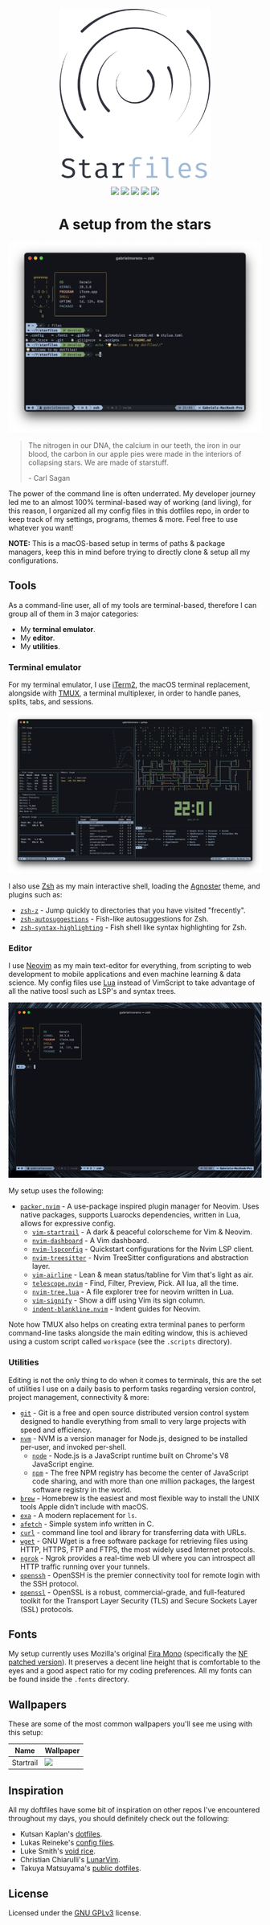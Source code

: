 <p align="center">
  <img src=".github/logo.svg" width="300" />
</p>

<p align="center">
  <img src="https://img.shields.io/github/issues/gantoreno/dotfiles" />
  <img src="https://img.shields.io/github/forks/gantoreno/dotfiles" />
  <img src="https://img.shields.io/github/stars/gantoreno/dotfiles" />
  <img src="https://img.shields.io/github/license/gantoreno/dotfiles" />
  <img src="https://raw.githubusercontent.com/sindresorhus/awesome/main/media/badge.svg" />
</p>

<h1 align="center">A setup from the stars</h1>

<p align="center">
  <img src=".github/banner.png"  />
</p>

> The nitrogen in our DNA, the calcium in our teeth, the iron in our blood, the carbon in our apple pies were made in the interiors of collapsing stars. We are made of starstuff.
>
> \- Carl Sagan

The power of the command line is often underrated. My developer journey led me to an almost 100% terminal-based way of working (and living), for this reason, I organized all my config files in this dotfiles repo, in order to keep track of my settings, programs, themes & more. Feel free to use whatever you want!

**NOTE:** This is a macOS-based setup in terms of paths & package managers, keep this in mind before trying to directly clone & setup all my configurations.

## Tools

As a command-line user, all of my tools are terminal-based, therefore I can group all of them in 3 major categories:

- My **terminal emulator**.
- My **editor**.
- My **utilities**.

### Terminal emulator

For my terminal emulator, I use [iTerm2](https://iterm2.com/), the macOS terminal replacement, alongside with [TMUX](http://www.sromero.org/wiki/linux/aplicaciones/tmux), a terminal multiplexer, in order to handle panes, splits, tabs, and sessions.

<p align="center">
  <img src=".github/terminal.png"  />
</p>

I also use [Zsh](https://www.zsh.org/) as my main interactive shell, loading the [Agnoster](https://github.com/agnoster/agnoster-zsh-theme) theme, and plugins such as:

- [`zsh-z`](https://github.com/agkozak/zsh-z) - Jump quickly to directories that you have visited "frecently".
- [`zsh-autosuggestions`](https://github.com/zsh-users/zsh-autosuggestions) - Fish-like autosuggestions for Zsh.
- [`zsh-syntax-highlighting`](https://github.com/zsh-users/zsh-syntax-highlighting) - Fish shell like syntax highlighting for Zsh.

### Editor

I use [Neovim](https://neovim.io/) as my main text-editor for everything, from scripting to web development to mobile applications and even machine learning & data science. My config files use [Lua](https://www.lua.org/) instead of VimScript to take advantage of all the native toosl such as LSP's and syntax trees.

<p align="center">
  <img src=".github/editor-workflow.gif" />
</p>

My setup uses the following:

- [`packer.nvim`](https://github.com/wbthomason/packer.nvim) - A use-package inspired plugin manager for Neovim. Uses native packages, supports Luarocks dependencies, written in Lua, allows for expressive config.
  - [`vim-startrail`](https://github.com/gantoreno/vim-startrail) - A dark & peaceful colorscheme for Vim & Neovim.
  - [`nvim-dashboard`](https://github.com/glepnir/dashboard-nvim) - A Vim dashboard.
  - [`nvim-lspconfig`](https://github.com/neovim/nvim-lspconfig) - Quickstart configurations for the Nvim LSP client.
  - [`nvim-treesitter`](https://github.com/nvim-treesitter/nvim-treesitter) - Nvim TreeSitter configurations and abstraction layer.
  - [`vim-airline`](https://github.com/vim-airline/vim-airline) - Lean & mean status/tabline for Vim that's light as air.
  - [`telescope.nvim`](https://github.com/nvim-telescope/telescope.nvim) - Find, Filter, Preview, Pick. All lua, all the time.
  - [`nvim-tree.lua`](https://github.com/kyazdani42/nvim-tree.lua) - A file explorer tree for neovim written in Lua.
  - [`vim-signify`](https://github.com/mhinz/vim-signify) - Show a diff using Vim its sign column.
  - [`indent-blankline.nvim`](https://github.com/lukas-reineke/indent-blankline.nvim) - Indent guides for Neovim.

Note how TMUX also helps on creating extra terminal panes to perform command-line tasks alongside the main editing window, this is achieved using a custom script called `workspace` (see the `.scripts` directory).

### Utilities

Editing is not the only thing to do when it comes to terminals, this are the set of utilities I use on a daily basis to perform tasks regarding version control, project management, connectivity & more:

- [`git`](https://git-scm.com/) - Git is a free and open source distributed version control system designed to handle everything from small to very large projects with speed and efficiency.
- [`nvm`](https://github.com/nvm-sh/nvm) - NVM is a version manager for Node.js, designed to be installed per-user, and invoked per-shell.
  - [`node`](https://nodejs.org/es/) - Node.js is a JavaScript runtime built on Chrome's V8 JavaScript engine.
  - [`npm`](https://www.npmjs.com/) - The free NPM registry has become the center of JavaScript code sharing, and with more than one million packages, the largest software registry in the world.
- [`brew`](https://brew.sh/index_es) - Homebrew is the easiest and most flexible way to install the UNIX tools Apple didn’t include with macOS.
- [`exa`](https://github.com/ogham/exa) - A modern replacement for `ls`.
- [`afetch`](https://github.com/anhsirk0/fetch-master-6000) - Simple system info written in C.
- [`curl`](https://curl.se/) - command line tool and library for transferring data with URLs.
- [`wget`](https://www.gnu.org/software/wget/) - GNU Wget is a free software package for retrieving files using HTTP, HTTPS, FTP and FTPS, the most widely used Internet protocols.
- [`ngrok`](https://ngrok.com/) - Ngrok provides a real-time web UI where you can introspect all HTTP traffic running over your tunnels.
- [`openssh`](https://www.openssh.com/) - OpenSSH is the premier connectivity tool for remote login with the SSH protocol.
- [`openssl`](https://www.openssl.org/) - OpenSSL is a robust, commercial-grade, and full-featured toolkit for the Transport Layer Security (TLS) and Secure Sockets Layer (SSL) protocols.

## Fonts

My setup currently uses Mozilla's original [Fira Mono](https://github.com/mozilla/Fira) (specifically the [NF patched version](https://github.com/mozilla/Fira)). It preserves a decent line height that is comfortable to the eyes and a good aspect ratio for my coding preferences. All my fonts can be found inside the `.fonts` directory.

## Wallpapers

These are some of the most common wallpapers you'll see me using with this setup:

| Name      | Wallpaper                                           |
| --------- | --------------------------------------------------- |
| Startrail | <img src=".wallpapers/startrail.jpeg" width="500"/> |

## Inspiration

All my doftfiles have some bit of inspiration on other repos I've encountered throughout my days, you should definitely check out the following:

- Kutsan Kaplan's [dotfiles](https://github.com/kutsan/dotfiles).
- Lukas Reineke's [config files](https://github.com/lukas-reineke/dotfiles).
- Luke Smith's [void rice](https://github.com/LukeSmithxyz).
- Christian Chiarulli's [LunarVim](https://github.com/ChristianChiarulli/LunarVim).
- Takuya Matsuyama's [public dotfiles](https://github.com/craftzdog/dotfiles-public).

## License

Licensed under the [GNU GPLv3](https://www.gnu.org/licenses/gpl-3.0.html) license.
